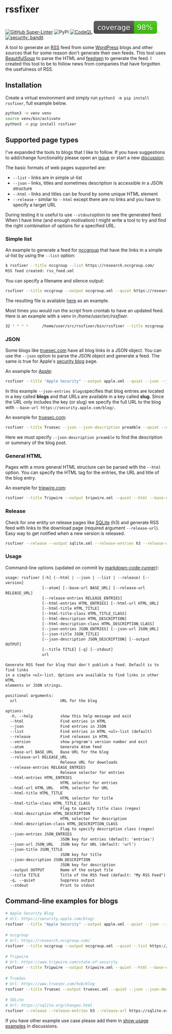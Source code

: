 # rssfixer

<!-- CODE:BASH:START -->
<!-- echo '[![GitHub Super-Linter](https://github.com/reuteras/rssfixer/actions/workflows/linter.yml/badge.svg)](https://github.com/marketplace/actions/super-linter)' -->
<!-- echo '![PyPI](https://img.shields.io/pypi/v/rssfixer?color=green)' -->
<!-- echo '[![CodeQL](https://github.com/reuteras/rssfixer/workflows/CodeQL/badge.svg)](https://github.com/reuteras/rssfixer/actions?query=workflow%3ACodeQL)' -->
<!-- echo '[![Coverage](https://raw.githubusercontent.com/reuteras/rssfixer/main/resources/coverage.svg)](https://github.com/reuteras/rssfixer/)' -->
<!-- if jq '.metrics._totals | ."SEVERITY.HIGH"' resources/bandit.json | grep -vE '^0' > /dev/null ; then echo -n '[![security: bandit](https://img.shields.io/badge/security-bandit-red.svg)](https://github.com/PyCQA/bandit)' ; elif jq '.metrics._totals' resources/bandit.json | grep "SEVERITY" | grep -E ' 0,' | wc -l | grep -vE '4$' > /dev/null ; then echo -n '[![security: bandit](https://img.shields.io/badge/security-bandit-yellow.svg)](https://github.com/PyCQA/bandit)'; else echo -n '[![security: bandit](https://img.shields.io/badge/security-bandit-green.svg)](https://github.com/PyCQA/bandit)' ;fi -->
<!-- CODE:END -->
<!-- OUTPUT:START -->
<!-- ⚠️ This content is auto-generated by `markdown-code-runner`. -->
[![GitHub Super-Linter](https://github.com/reuteras/rssfixer/actions/workflows/linter.yml/badge.svg)](https://github.com/marketplace/actions/super-linter)
![PyPI](https://img.shields.io/pypi/v/rssfixer?color=green)
[![CodeQL](https://github.com/reuteras/rssfixer/workflows/CodeQL/badge.svg)](https://github.com/reuteras/rssfixer/actions?query=workflow%3ACodeQL)
[![Coverage](https://raw.githubusercontent.com/reuteras/rssfixer/main/resources/coverage.svg)](https://github.com/reuteras/rssfixer/)
[![security: bandit](https://img.shields.io/badge/security-bandit-green.svg)](https://github.com/PyCQA/bandit)
<!-- OUTPUT:END -->

A tool to generate an [RSS][rss] feed from some [WordPress][wor] blogs and other sources that for some reason don't generate their own feeds. This tool uses [BeautifulSoup][bso] to parse the HTML and [feedgen][fge] to generate the feed. I created this tool to be to follow news from companies that have forgotten the usefulness of RSS.

## Installation

Create a virtual environment and simply run `python3 -m pip install rssfixer`, full example below.

```bash
python3 -m venv venv
source venv/bin/activate
python3 -m pip install rssfixer
```

## Supported page types

I've expanded the tools to blogs that I like to follow. If you have suggestions to add/change functionality please open an [issue][iss] or start a new [discussion][dis].

The basic formats of web pages supported are:

- `--list` - links are in simple ul-list
- `--json` - links, titles and sometimes description is accessible in a JSON structure
- `--html` - links and titles can be found by some unique HTML element
- `--release` - similar to `--html` except there are no links and you have to specify a target URL

During testing it is useful to use `--stdout`option to see the generated feed. When I have time (and enough motivation) I might write a tool to try and find the right combination of options for a specified URL.

### Simple list

An example to generate a feed for [nccgroup][ncc] that have the links in a simple ul-list by using the `--list` option:

```bash
$ rssfixer --title nccgroup --list https://research.nccgroup.com/
RSS feed created: rss_feed.xml
```

You can specify a filename and silence output:

```bash
rssfixer --title nccgroup --output nccgroup.xml --quiet https://research.nccgroup.com/
```

The resulting file is available [here][exa] as an example.

Most times you would run the script from crontab to have an updated feed. Here is an example with a venv in _/home/user/src/rssfixer_.

```bash
32 * * * *      /home/user/src/rssfixer/bin/rssfixer --title nccgroup --output /var/www/html/feeds/nccgroup.xml --quiet --list https://research.nccgroup.com
```

### JSON

Some blogs like [truesec.com][tru] have all blog links in a JSON object. You can use the `--json` option to parse the JSON object and generate a feed. The same is true for Apple's [security blog][app] page.

An example for [Apple][app]:

```bash
rssfixer --title "Apple Security" --output apple.xml --quiet --json --json-entries blogs --json-url slug --base-url https://security.apple.com/blog/ https://security.apple.com/blog
```

In this example `--json-entries blogs`specifies that blog entries are located in a key called __blogs__ and that URLs are available in a key called __slug__. Since the URL only includes the key (or slug) we specify the full URL to the blog with `--base-url https://security.apple.com/blog/`.

An example for [truesec.com][tru]:

```bash
rssfixer --title Truesec --json --json-description preamble --quiet --output truesec.xml https://www.truesec.com/hub/blog
```

Here we must specify `--json-description preamble` to find the description or summary of the blog post.

### General HTML

Pages with a more general HTML structure can be parsed with the `--html` option. You can specify the HTML tag for the entries, the URL and title of the blog entry.

An example for [tripwire.com][tri]:

```bash
rssfixer --title Tripwire --output tripwire.xml --quiet --html --base-url https://www.tripwire.com http://www.tripwire.com/state-of-security
```

### Release

Check for one entity on release pages like [SQLite][sql] (h3) and generate RSS feed with links to the download page (required argument `--release-url`). Easy way to get notified when a new version is released.

```bash
rssfixer --release --output sqlite.xml --release-entries h3 --release-url https://sqlite.org/download.html https://sqlite.org/changes.html
```

### Usage

Command-line options (updated on commit by [markdown-code-runner][mcr]):

<!-- CODE:BASH:START -->
<!-- echo '```Text' -->
<!-- poetry run rssfixer --help -->
<!-- echo '```' -->
<!-- CODE:END -->

<!-- OUTPUT:START -->
<!-- ⚠️ This content is auto-generated by `markdown-code-runner`. -->
```Text
usage: rssfixer [-h] (--html | --json | --list | --release) [--version]
                [--atom] [--base-url BASE_URL] [--release-url RELEASE_URL]
                [--release-entries RELEASE_ENTRIES]
                [--html-entries HTML_ENTRIES] [--html-url HTML_URL]
                [--html-title HTML_TITLE]
                [--html-title-class HTML_TITLE_CLASS]
                [--html-description HTML_DESCRIPTION]
                [--html-description-class HTML_DESCRIPTION_CLASS]
                [--json-entries JSON_ENTRIES] [--json-url JSON_URL]
                [--json-title JSON_TITLE]
                [--json-description JSON_DESCRIPTION] [--output OUTPUT]
                [--title TITLE] [-q] [--stdout]
                url

Generate RSS feed for blog that don't publish a feed. Default is to find links
in a simple <ul>-list. Options are available to find links in other HTML
elements or JSON strings.

positional arguments:
  url                   URL for the blog

options:
  -h, --help            show this help message and exit
  --html                Find entries in HTML
  --json                Find entries in JSON
  --list                Find entries in HTML <ul>-list (default)
  --release             Find releases in HTML
  --version             show program's version number and exit
  --atom                Generate Atom feed
  --base-url BASE_URL   Base URL for the blog
  --release-url RELEASE_URL
                        Release URL for downloads
  --release-entries RELEASE_ENTRIES
                        Release selector for entries
  --html-entries HTML_ENTRIES
                        HTML selector for entries
  --html-url HTML_URL   HTML selector for URL
  --html-title HTML_TITLE
                        HTML selector for title
  --html-title-class HTML_TITLE_CLASS
                        Flag to specify title class (regex)
  --html-description HTML_DESCRIPTION
                        HTML selector for description
  --html-description-class HTML_DESCRIPTION_CLASS
                        Flag to specify description class (regex)
  --json-entries JSON_ENTRIES
                        JSON key for entries (default: 'entries')
  --json-url JSON_URL   JSON key for URL (default: 'url')
  --json-title JSON_TITLE
                        JSON key for title
  --json-description JSON_DESCRIPTION
                        JSON key for description
  --output OUTPUT       Name of the output file
  --title TITLE         Title of the RSS feed (default: "My RSS Feed")
  -q, --quiet           Suppress output
  --stdout              Print to stdout
```

<!-- OUTPUT:END -->

## Command-line examples for blogs

```bash
# Apple Security Blog
# Url: https://security.apple.com/blog/
rssfixer --title "Apple Security" --output apple.xml --quiet --json --json-entries blogs --json-url slug --base-url https://security.apple.com/blog/ https://security.apple.com/blog

# nccgroup
# Url: https://research.nccgroup.com/
rssfixer --title nccgroup --output nccgroup.xml --quiet --list https://research.nccgroup.com

# Tripwire
# Url: https://www.tripwire.com/state-of-security
rssfixer --title Tripwire --output tripwire.xml --quiet --html --base-url https://www.tripwire.com http://www.tripwire.com/state-of-security

# TrueSec
# Url: https://www.truesec.com/hub/blog
rssfixer --title Truesec --output truesec.xml --quiet --json --json-description preamble https://www.truesec.com/hub/blog

# SQLite
# Url: https://sqlite.org/changes.html
rssfixer --release --release-entries h3 --release-url https://sqlite.org/download.html https://sqlite.org/changes.html
```

If you have other example use case please add them in [show usage examples][sue] in discussions.


  [app]: https://security.apple.com/blog/
  [bso]: https://www.crummy.com/software/BeautifulSoup/
  [dis]: https://github.com/reuteras/rssfixer/discussions
  [exa]: https://github.com/reuteras/rssfixer/blob/main/src/tests/data/output/nccgroup.xml
  [fge]: https://feedgen.kiesow.be/
  [iss]: https://github.com/reuteras/rssfixer/issues
  [mcr]: https://github.com/basnijholt/markdown-code-runner
  [ncc]: https://research.nccgroup.com/
  [rss]: https://www.rssboard.org/
  [sql]: https://sqlite.org/changes.html
  [sue]: https://github.com/reuteras/rssfixer/discussions/categories/show-usage-examples
  [tri]: https://www.tripwire.com/state-of-security
  [tru]: https://www.truesec.com/hub/blog
  [wor]: https://wordpress.org/
